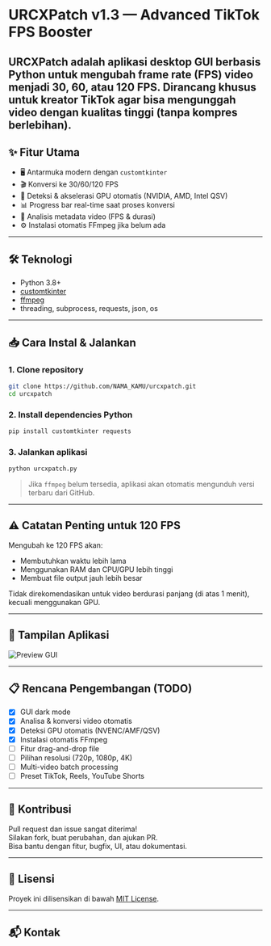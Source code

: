 # URCXPatch v1.3 — Advanced TikTok FPS Booster

**URCXPatch** adalah aplikasi desktop GUI berbasis Python untuk mengubah **frame rate (FPS)** video menjadi 30, 60, atau 120 FPS. Dirancang khusus untuk kreator TikTok agar bisa mengunggah video dengan kualitas tinggi (tanpa kompres berlebihan).
---

## ✨ Fitur Utama

- 🖥️ Antarmuka modern dengan `customtkinter`
- 🎬 Konversi ke 30/60/120 FPS
- 🚀 Deteksi & akselerasi GPU otomatis (NVIDIA, AMD, Intel QSV)
- 📊 Progress bar real-time saat proses konversi
- 📂 Analisis metadata video (FPS & durasi)
- ⚙️ Instalasi otomatis FFmpeg jika belum ada

---

## 🛠️ Teknologi

- Python 3.8+
- [customtkinter](https://github.com/TomSchimansky/CustomTkinter)
- [ffmpeg](https://ffmpeg.org/)
- threading, subprocess, requests, json, os

---

## 📥 Cara Instal & Jalankan

### 1. Clone repository

```bash
git clone https://github.com/NAMA_KAMU/urcxpatch.git
cd urcxpatch
```

### 2. Install dependencies Python

```bash
pip install customtkinter requests
```

### 3. Jalankan aplikasi

```bash
python urcxpatch.py
```

> Jika `ffmpeg` belum tersedia, aplikasi akan otomatis mengunduh versi terbaru dari GitHub.

---

## ⚠️ Catatan Penting untuk 120 FPS

Mengubah ke 120 FPS akan:
- Membutuhkan waktu lebih lama
- Menggunakan RAM dan CPU/GPU lebih tinggi
- Membuat file output jauh lebih besar

Tidak direkomendasikan untuk video berdurasi panjang (di atas 1 menit), kecuali menggunakan GPU.

---

## 📸 Tampilan Aplikasi

![Preview GUI](https://dummyimage.com/800x500/1a1a1a/ffffff&text=URCXPatch+GUI+Preview)

---

## 📋 Rencana Pengembangan (TODO)

- [x] GUI dark mode
- [x] Analisa & konversi video otomatis
- [x] Deteksi GPU otomatis (NVENC/AMF/QSV)
- [x] Instalasi otomatis FFmpeg
- [ ] Fitur drag-and-drop file
- [ ] Pilihan resolusi (720p, 1080p, 4K)
- [ ] Multi-video batch processing
- [ ] Preset TikTok, Reels, YouTube Shorts

---

## 🤝 Kontribusi

Pull request dan issue sangat diterima!  
Silakan fork, buat perubahan, dan ajukan PR.  
Bisa bantu dengan fitur, bugfix, UI, atau dokumentasi.

---

## 📄 Lisensi

Proyek ini dilisensikan di bawah [MIT License](LICENSE).

---

## 📬 Kontak
